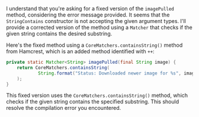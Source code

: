 I understand that you're asking for a fixed version of the `imagePulled` method, considering the error message provided. It seems that the `StringContains` constructor is not accepting the given argument types. I'll provide a corrected version of the method using a `Matcher` that checks if the given string contains the desired substring.

Here's the fixed method using a `CoreMatchers.containsString()` method from Hamcrest, which is an added method identified with `++`:

```java
private static Matcher<String> imagePulled(final String image) {
    return CoreMatchers.containsString(
            String.format("Status: Downloaded newer image for %s", image)
    );
}
```

This fixed version uses the `CoreMatchers.containsString()` method, which checks if the given string contains the specified substring. This should resolve the compilation error you encountered.